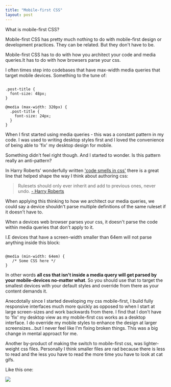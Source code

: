 ```yaml
---
title: "Mobile-first CSS"
layout: post
---
```


What is mobile-first CSS?

Mobile-first CSS has pretty much nothing to do with mobile-first design or development practices. They can be related. But they don't have to be. 

Mobile-first CSS has to do with how you architect your code and media queries.It has to do with how browsers parse your css. 

I often times step into codebases that have max-width media queries that target mobile devices. Something to the tune of:

<pre class="phm pbm pbl-ns phl-ns"><code class="f6 f4-ns">
.post-title {
  font-size: 48px;
}

@media (max-width: 320px) {
  .post-title { 
    font-size: 24px; 
  }
} 
</code></pre>

When I first started using media queries - this was a constant pattern in my code. I was used to writing desktop styles 
first and I loved the convenience of being able to 'fix' my desktop design for mobile.

Something didn't feel right though. And I started to wonder.
Is this pattern really an anti-pattern?

In Harry Roberts' wonderfully written ['code smells in css'](http://csswizardry.com/2012/11/code-smells-in-css/)
there is a great line that helped shape the way I think about authoring css:

<blockquote class="f2 f1-ns bl b--near-white pll mln lh-copy">
  Rulesets should only ever inherit and add to previous ones, never undo.
  <a class="db f6 mtm" href="http://csswizardry.com/2012/11/code-smells-in-css">- Harry Roberts</a>
</blockquote>

When applying this thinking to how we architect our media queries, we could say a device shouldn't parse multiple definitions of the same ruleset if it doesn't have to. 

When a devices web browser parses your css, it doesn't parse the code within media queries that don't apply to it. 

I.E devices that have a screen-width smaller than 64em will not parse anything inside this block:

<pre class="phm pbm pbl-ns phl-ns">
<code class="f6 f4-ns">
@media (min-width: 64em) { 
   /* Some CSS here */
}
</code></pre>

In other words **all css that isn't inside a media query will get parsed by
your mobile-devices no-matter what**. So you should use that to target the
smallest devices with your default styles and override from there as your
content demands it. 

Anecdotally since I started developing my css mobile-first, I build
fully responsive interfaces much more quickly as opposed to when I start at large
screen-sizes and work backwards from there. I find that I don't have to 'fix'
my desktop view as my mobile-first css works as a desktop interface. I do override my mobile
styles to enhance the design at larger screensizes...but I never feel like I'm fixing broken things. 
This was a big change in mental approact for me.


Another by-product of making the switch to mobile-first css, was lighter-weight css files. 
Personally I think smaller files are rad because there is less to read and the less you have to read the more time you have to look at cat gifs. 

Like this one:

<img src="http://i.imgur.com/04EQtM6.gif"/>
